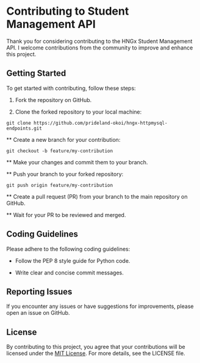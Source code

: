 # Contributing to Student Management API

Thank you for considering contributing to the HNGx Student Management API. I welcome contributions from the community to improve and enhance this project.

## Getting Started

To get started with contributing, follow these steps:

1. Fork the repository on GitHub.

2. Clone the forked repository to your local machine:

`git clone https://github.com/prideland-okoi/hngx-httpmysql-endpoints.git`

\*\* Create a new branch for your contribution:

```
git checkout -b feature/my-contribution
```

\*\* Make your changes and commit them to your branch.

\*\* Push your branch to your forked repository:

```
git push origin feature/my-contribution
```

\*\* Create a pull request (PR) from your branch to the main repository on GitHub.

\*\* Wait for your PR to be reviewed and merged.

## Coding Guidelines

Please adhere to the following coding guidelines:

- Follow the PEP 8 style guide for Python code.

- Write clear and concise commit messages.

## Reporting Issues

If you encounter any issues or have suggestions for improvements, please open an issue on GitHub.

## License

By contributing to this project, you agree that your contributions will be licensed under the [MIT License](https://mit-license.org/). For more details, see the LICENSE file.
